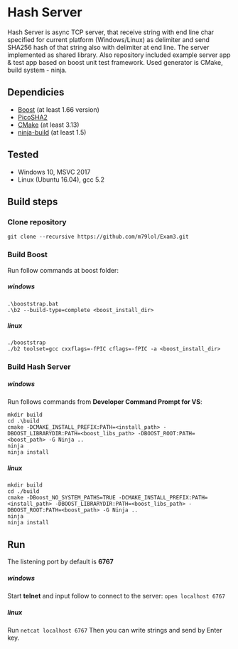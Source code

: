 # Hash Server
Hash Server is async TCP server, that receive string with end line char specified for current platform (Windows/Linux) as delimiter and send SHA256 hash of that string also with delimiter at end line.
The server implemented as shared library. Also repository included example server app &  test app based on boost unit test framework.
Used generator is CMake, build system - ninja.

## Dependicies
- [Boost](https://www.boost.org/) (at least 1.66 version)
- [PicoSHA2](https://github.com/okdshin/PicoSHA2)
- [CMake](https://cmake.org/) (at least 3.13)
- [ninja-build](https://ninja-build.org/) (at least 1.5)

## Tested
- Windows 10, MSVC 2017 
- Linux (Ubuntu 16.04), gcc 5.2

## Build steps
### Clone repository
`git clone --recursive https://github.com/m79lol/Exam3.git`

### Build Boost
Run follow commands at boost folder:
##### windows
~~~
.\booststrap.bat
.\b2 --build-type=complete <boost_install_dir>
~~~
##### linux
~~~
./booststrap
./b2 toolset=gcc cxxflags=-fPIC cflags=-fPIC -a <boost_install_dir>
~~~

### Build Hash Server
##### windows
Run follows commands from **Developer Command Prompt for VS**:
~~~
mkdir build
cd .\build
cmake -DCMAKE_INSTALL_PREFIX:PATH=<install_path> -DBOOST_LIBRARYDIR:PATH=<boost_libs_path> -DBOOST_ROOT:PATH=<boost_path> -G Ninja ..
ninja
ninja install
~~~
##### linux
~~~
mkdir build
cd ./build
cmake -DBoost_NO_SYSTEM_PATHS=TRUE -DCMAKE_INSTALL_PREFIX:PATH=<install_path> -DBOOST_LIBRARYDIR:PATH=<boost_libs_path> -DBOOST_ROOT:PATH=<boost_path> -G Ninja ..
ninja
ninja install
~~~

## Run
The listening port by default is **6767**
##### windows
Start **telnet** and input follow to connect to the server: `open localhost 6767`
##### linux
Run `netcat localhost 6767`
Then you can write strings and send by Enter key.
